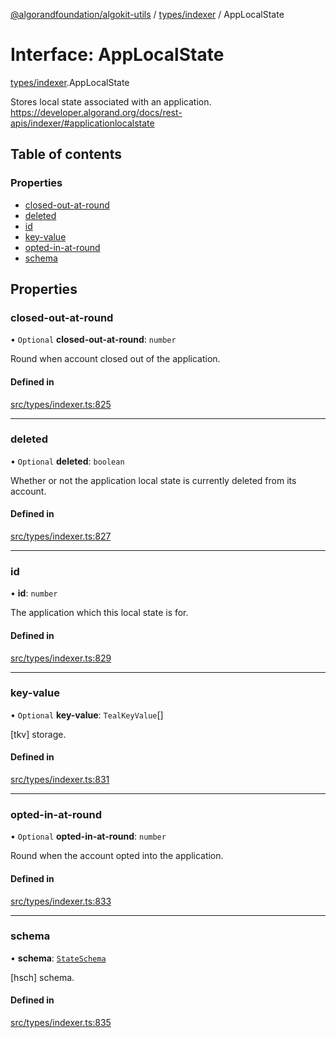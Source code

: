 [@algorandfoundation/algokit-utils](../README.md) / [types/indexer](../modules/types_indexer.md) / AppLocalState

# Interface: AppLocalState

[types/indexer](../modules/types_indexer.md).AppLocalState

Stores local state associated with an application. https://developer.algorand.org/docs/rest-apis/indexer/#applicationlocalstate

## Table of contents

### Properties

- [closed-out-at-round](types_indexer.AppLocalState.md#closed-out-at-round)
- [deleted](types_indexer.AppLocalState.md#deleted)
- [id](types_indexer.AppLocalState.md#id)
- [key-value](types_indexer.AppLocalState.md#key-value)
- [opted-in-at-round](types_indexer.AppLocalState.md#opted-in-at-round)
- [schema](types_indexer.AppLocalState.md#schema)

## Properties

### closed-out-at-round

• `Optional` **closed-out-at-round**: `number`

Round when account closed out of the application.

#### Defined in

[src/types/indexer.ts:825](https://github.com/algorandfoundation/algokit-utils-ts/blob/main/src/types/indexer.ts#L825)

___

### deleted

• `Optional` **deleted**: `boolean`

Whether or not the application local state is currently deleted from its account.

#### Defined in

[src/types/indexer.ts:827](https://github.com/algorandfoundation/algokit-utils-ts/blob/main/src/types/indexer.ts#L827)

___

### id

• **id**: `number`

The application which this local state is for.

#### Defined in

[src/types/indexer.ts:829](https://github.com/algorandfoundation/algokit-utils-ts/blob/main/src/types/indexer.ts#L829)

___

### key-value

• `Optional` **key-value**: `TealKeyValue`[]

[tkv] storage.

#### Defined in

[src/types/indexer.ts:831](https://github.com/algorandfoundation/algokit-utils-ts/blob/main/src/types/indexer.ts#L831)

___

### opted-in-at-round

• `Optional` **opted-in-at-round**: `number`

Round when the account opted into the application.

#### Defined in

[src/types/indexer.ts:833](https://github.com/algorandfoundation/algokit-utils-ts/blob/main/src/types/indexer.ts#L833)

___

### schema

• **schema**: [`StateSchema`](types_indexer.StateSchema.md)

[hsch] schema.

#### Defined in

[src/types/indexer.ts:835](https://github.com/algorandfoundation/algokit-utils-ts/blob/main/src/types/indexer.ts#L835)
